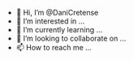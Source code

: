 - 👋 Hi, I’m @DaniCretense
- 👀 I’m interested in ...
- 🌱 I’m currently learning ...
- 💞️ I’m looking to collaborate on ...
- 📫 How to reach me ...

<!---
DaniCretense/DaniCretense is a ✨ special ✨ repository because its `README.md` (this file) appears on your GitHub profile.
You can click the Preview link to take a look at your changes.
--->
